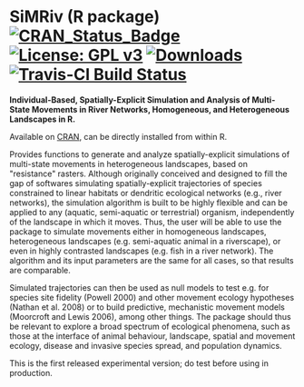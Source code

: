 # SiMRiv (R package) [![CRAN_Status_Badge](http://www.r-pkg.org/badges/version/SiMRiv)](https://cran.r-project.org/package=SiMRiv) [![License: GPL v3](https://img.shields.io/badge/License-GPL%20v3-blue.svg)](http://www.gnu.org/licenses/gpl-3.0) [![Downloads](http://cranlogs.r-pkg.org/badges/SiMRiv)](https://cran.r-project.org/package=SiMRiv) [![Travis-CI Build Status](https://travis-ci.org/miguel-porto/SiMRiv.svg?branch=devel)](https://travis-ci.org/miguel-porto/SiMRiv)

**Individual-Based, Spatially-Explicit Simulation and Analysis of Multi-State Movements in River Networks, Homogeneous, and Heterogeneous Landscapes in R.**

Available on [CRAN](https://cran.r-project.org/web/packages/SiMRiv/index.html), can be directly installed from within R.

Provides functions to generate and analyze spatially-explicit simulations of multi-state movements in heterogeneous landscapes, based on "resistance" rasters.
Although originally conceived and designed to fill the gap of softwares simulating spatially-explicit trajectories of species constrained to linear habitats or dendritic ecological networks (e.g., river networks), the simulation algorithm is built to be highly flexible and can be applied to any (aquatic, semi-aquatic or terrestrial) organism, independently of the landscape in which it moves.
Thus, the user will be able to use the package to simulate movements either in homogeneous landscapes, heterogeneous landscapes (e.g. semi-aquatic animal in a riverscape),
or even in highly contrasted landscapes (e.g. fish in a river network). The algorithm and its input parameters are the same for all cases, so that results are comparable.

Simulated trajectories can then be used as null models to test e.g. for species site fidelity (Powell 2000) and other movement ecology hypotheses (Nathan et al. 2008)
or to build predictive, mechanistic movement models (Moorcroft and Lewis 2006), among other things. The package should thus be relevant to explore a broad spectrum of
ecological phenomena, such as those at the interface of animal behaviour, landscape, spatial and movement ecology, disease and invasive species spread, and population dynamics.

This is the first released experimental version; do test before using in production.

